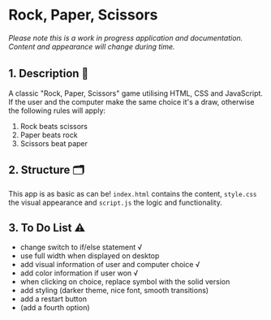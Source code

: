 # Rock, Paper, Scissors

###### Please note this is a work in progress application and documentation. Content and appearance will change during time.

## 1. Description 📝

A classic "Rock, Paper, Scissors" game utilising HTML, CSS and JavaScript. If the user and the computer make the same choice it's a draw, otherwise the following rules will apply:

1. Rock beats scissors
2. Paper beats rock
3. Scissors beat paper

## 2. Structure 🗂

This app is as basic as can be! `index.html` contains the content, `style.css` the visual appearance and `script.js` the logic and functionality.

## 3. To Do List ⚠️

- change switch to if/else statement √
- use full width when displayed on desktop
- add visual information of user and computer choice √
- add color information if user won √
- when clicking on choice, replace symbol with the solid version
- add styling (darker theme, nice font, smooth transitions)
- add a restart button
- (add a fourth option)
